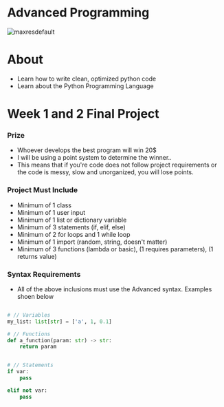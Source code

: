 # Advanced Programming
![maxresdefault](https://user-images.githubusercontent.com/75189508/194362463-7f25767e-9d8d-4240-a5f1-1134ebd8e734.jpg)

# About
- Learn how to write clean, optimized python code
- Learn about the Python Programming Language


# Week 1 and 2 Final Project

<h3>Prize</h3>

- Whoever develops the best program will win 20$
- I will be using a point system to determine the winner..
- This means that if you're code does not follow project requirements or the code is messy, slow and unorganized, you will lose points.


<h3>Project Must Include</h3>

- Minimum of 1 class
- Minimum of 1 user input
- Minimum of 1 list or dictionary variable
- Minimum of 3 statements (if, elif, else)
- Minimum of 2 for loops and 1 while loop
- Minimum of 1 import (random, string, doesn't matter)
- Minimum of 3 functions (lambda or basic), (1 requires parameters), (1 returns value)


<h3>Syntax Requirements</h3>

- All of the above inclusions must use the Advanced syntax. Examples shoen below

```py

# // Variables
my_list: list[str] = ['a', 1, 0.1]

# // Functions
def a_function(param: str) -> str:
    return param


# // Statements
if var:
    pass

elif not var:
    pass

```


